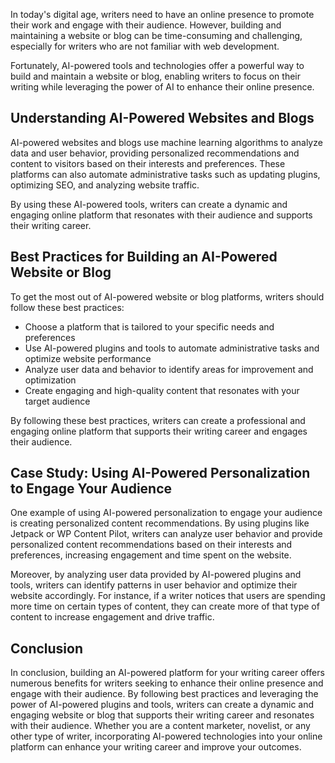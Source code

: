 

In today's digital age, writers need to have an online presence to promote their work and engage with their audience. However, building and maintaining a website or blog can be time-consuming and challenging, especially for writers who are not familiar with web development.

Fortunately, AI-powered tools and technologies offer a powerful way to build and maintain a website or blog, enabling writers to focus on their writing while leveraging the power of AI to enhance their online presence.

Understanding AI-Powered Websites and Blogs
-------------------------------------------

AI-powered websites and blogs use machine learning algorithms to analyze data and user behavior, providing personalized recommendations and content to visitors based on their interests and preferences. These platforms can also automate administrative tasks such as updating plugins, optimizing SEO, and analyzing website traffic.

By using these AI-powered tools, writers can create a dynamic and engaging online platform that resonates with their audience and supports their writing career.

Best Practices for Building an AI-Powered Website or Blog
---------------------------------------------------------

To get the most out of AI-powered website or blog platforms, writers should follow these best practices:

* Choose a platform that is tailored to your specific needs and preferences
* Use AI-powered plugins and tools to automate administrative tasks and optimize website performance
* Analyze user data and behavior to identify areas for improvement and optimization
* Create engaging and high-quality content that resonates with your target audience

By following these best practices, writers can create a professional and engaging online platform that supports their writing career and engages their audience.

Case Study: Using AI-Powered Personalization to Engage Your Audience
--------------------------------------------------------------------

One example of using AI-powered personalization to engage your audience is creating personalized content recommendations. By using plugins like Jetpack or WP Content Pilot, writers can analyze user behavior and provide personalized content recommendations based on their interests and preferences, increasing engagement and time spent on the website.

Moreover, by analyzing user data provided by AI-powered plugins and tools, writers can identify patterns in user behavior and optimize their website accordingly. For instance, if a writer notices that users are spending more time on certain types of content, they can create more of that type of content to increase engagement and drive traffic.

Conclusion
----------

In conclusion, building an AI-powered platform for your writing career offers numerous benefits for writers seeking to enhance their online presence and engage with their audience. By following best practices and leveraging the power of AI-powered plugins and tools, writers can create a dynamic and engaging website or blog that supports their writing career and resonates with their audience. Whether you are a content marketer, novelist, or any other type of writer, incorporating AI-powered technologies into your online platform can enhance your writing career and improve your outcomes.

